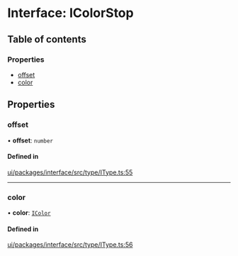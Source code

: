 # Interface: IColorStop

## Table of contents

### Properties

- [offset](IColorStop.md#offset)
- [color](IColorStop.md#color)

## Properties

### offset

• **offset**: `number`

#### Defined in

[ui/packages/interface/src/type/IType.ts:55](https://github.com/leaferjs/leafer-ui/blob/e76fc82/packages/interface/src/type/IType.ts#L55)

___

### color

• **color**: [`IColor`](../modules.md#icolor)

#### Defined in

[ui/packages/interface/src/type/IType.ts:56](https://github.com/leaferjs/leafer-ui/blob/e76fc82/packages/interface/src/type/IType.ts#L56)
